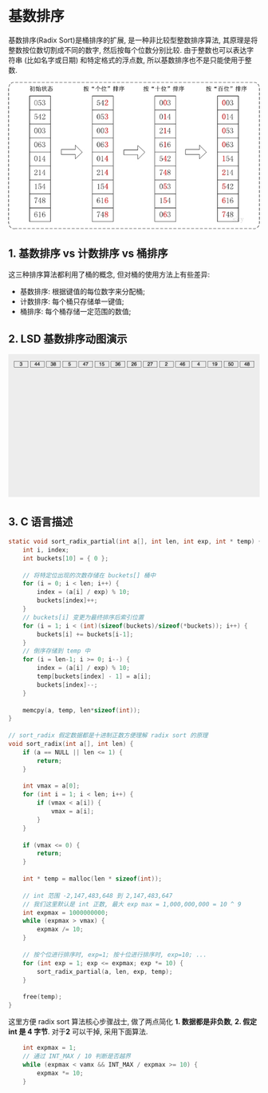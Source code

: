 # 基数排序

基数排序(Radix Sort)是桶排序的扩展, 是一种非比较型整数排序算法, 其原理是将整数按位数切割成不同的数字, 然后按每个位数分别比较. 由于整数也可以表达字符串 (比如名字或日期) 和特定格式的浮点数, 所以基数排序也不是只能使用于整数.

![radix sort](resources/radix_sort_1.jpg)

## 1. 基数排序 vs 计数排序 vs 桶排序

这三种排序算法都利用了桶的概念, 但对桶的使用方法上有些差异:

 - 基数排序: 根据键值的每位数字来分配桶;
 - 计数排序: 每个桶只存储单一键值;
 - 桶排序: 每个桶存储一定范围的数值;

## 2. LSD 基数排序动图演示

![动图演示](resources/radixSort.gif)

## 3. C 语言描述

```C
static void sort_radix_partial(int a[], int len, int exp, int * temp) {
    int i, index;
    int buckets[10] = { 0 };

    // 将特定位出现的次数存储在 buckets[] 桶中
    for (i = 0; i < len; i++) {
        index = (a[i] / exp) % 10;
        buckets[index]++;
    }
    // buckets[i] 变更为最终排序后索引位置
    for (i = 1; i < (int)(sizeof(buckets)/sizeof(*buckets)); i++) {
        buckets[i] += buckets[i-1];
    }
    // 倒序存储到 temp 中
    for (i = len-1; i >= 0; i--) {
        index = (a[i] / exp) % 10;
        temp[buckets[index] - 1] = a[i];
        buckets[index]--;
    }

    memcpy(a, temp, len*sizeof(int));
}

// sort_radix 假定数据都是十进制正数方便理解 radix sort 的原理 
void sort_radix(int a[], int len) {
    if (a == NULL || len <= 1) {
        return;
    }

    int vmax = a[0];
    for (int i = 1; i < len; i++) {
        if (vmax < a[i]) {
            vmax = a[i];
        }
    }

    if (vmax <= 0) {
        return;
    }

    int * temp = malloc(len * sizeof(int));

    // int 范围 -2,147,483,648 到 2,147,483,647
    // 我们这里默认是 int 正数, 最大 exp max = 1,000,000,000 = 10 ^ 9 
    int expmax = 1000000000;
    while (expmax > vmax) {
        expmax /= 10;
    }

    // 按个位进行排序时, exp=1; 按十位进行排序时, exp=10; ...
    for (int exp = 1; exp <= expmax; exp *= 10) {
        sort_radix_partial(a, len, exp, temp);
    }

    free(temp);
}
```

这里方便 radix sort 算法核心步骤战士, 做了两点简化 **1. 数据都是非负数**, **2. 假定 int 是 4 字节**. 对于**2** 可以干掉, 采用下面算法.

```C
    int expmax = 1;
    // 通过 INT_MAX / 10 判断是否越界
    while (expmax < vamx && INT_MAX / expmax >= 10) {
        expmax *= 10;
    }
```

